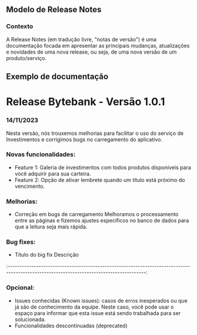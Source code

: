## Modelo de Release Notes

### Contexto
A Release Notes (em tradução livre, "notas de versão") é uma documentação focada em apresentar as principais mudanças, atualizações e novidades de uma nova release, ou seja, de uma nova versão de um produto/serviço.

## Exemplo de documentação

# Release Bytebank - Versão 1.0.1
### 14/11/2023

Nesta versão, nós trouxemos melhorias para facilitar o uso do serviço de Investimentos e corrigimos bugs no carregamento do aplicativo.

### Novas funcionalidades:

- Feature 1: Galeria de investimentos com todos produtos disponíveis para você adquirir para sua carteira.
- Feature 2: Opção de ativar lembrete quando um título está próximo do vencimento.
  
### Melhorias:

- Correção em bugs de carregamento Melhoramos o processamento entre as páginas e fizemos ajustes específicos no banco de dados para que a leitura seja mais rápida.
  
### Bug fixes:

- Título do big fix Descrição

:----------------------------------------------------------------------------------------------------------------------------------------:

### Opcional:

- Issues conhecidas (Known issues): casos de erros inesperados ou que já são de conhecimento da equipe. Neste caso, você pode usar o espaço para informar que esta issue está sendo trabalhada para ser solucionada.
- Funcionalidades descontinuadas (deprecated)
